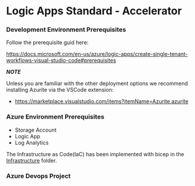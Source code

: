 # Logic Apps Standard - Accelerator 

### Development Environment Prerequisites

Follow the prerequisite guid here:

https://docs.microsoft.com/en-us/azure/logic-apps/create-single-tenant-workflows-visual-studio-code#prerequisites

***NOTE***

Unless you are familiar with the other deployment options we recommend installing Azurite via the VSCode extension:

- https://marketplace.visualstudio.com/items?itemName=Azurite.azurite


### Azure Environment Prerequisites

- Storage Account
- Logic App
- Log Analytics


The Infrastructure as Code(IaC) has been implemented with bicep in the [Infrastructure](Infrastructure) folder.

### Azure Devops Project

